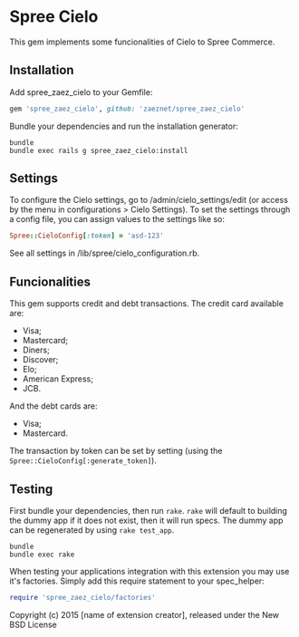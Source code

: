 Spree Cielo
==============

This gem implements some funcionalities of Cielo to Spree Commerce.

Installation
------------

Add spree_zaez_cielo to your Gemfile:

```ruby
gem 'spree_zaez_cielo', github: 'zaeznet/spree_zaez_cielo'
```

Bundle your dependencies and run the installation generator:

```shell
bundle
bundle exec rails g spree_zaez_cielo:install
```

Settings
-------

To configure the Cielo settings, go to /admin/cielo_settings/edit (or access by the menu in configurations > Cielo Settings).
To set the settings through a config file, you can assign values to the settings like so:

```ruby
Spree::CieloConfig[:token] = 'asd-123'
```

See all settings in /lib/spree/cielo_configuration.rb.

Funcionalities
-------

This gem supports credit and debt transactions. The credit card available are:

* Visa;
* Mastercard;
* Diners;
* Discover;
* Elo;
* American Express;
* JCB.

And the debt cards are:

* Visa;
* Mastercard.

The transaction by token can be set by setting (using the `Spree::CieloConfig[:generate_token]`).

Testing
-------

First bundle your dependencies, then run `rake`. `rake` will default to building the dummy app if it does not exist, then it will run specs. The dummy app can be regenerated by using `rake test_app`.

```shell
bundle
bundle exec rake
```

When testing your applications integration with this extension you may use it's factories.
Simply add this require statement to your spec_helper:

```ruby
require 'spree_zaez_cielo/factories'
```

Copyright (c) 2015 [name of extension creator], released under the New BSD License
